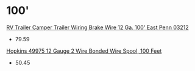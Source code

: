 # 100'
[RV Trailer Camper Trailer Wiring Brake Wire 12 Ga. 100' East Penn 03212](https://www.amazon.com/dp/B00MJUQA0I)
- 79.59

[Hopkins 49975 12 Gauge 2 Wire Bonded Wire Spool, 100 Feet](https://www.amazon.com/Hopkins-49975-Gauge-Bonded-Spool/dp/B000E7D394)
- 50.45
